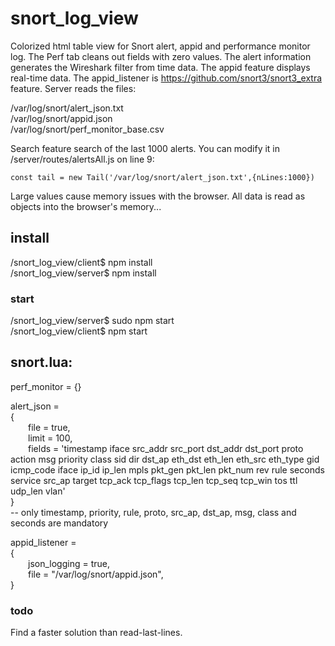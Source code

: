 # snort_log_view
Colorized html table view for Snort alert, appid and performance monitor log. The Perf tab cleans out fields with zero values. The alert information generates the Wireshark filter from time data. The appid feature displays real-time data. The appid_listener is https://github.com/snort3/snort3_extra feature. Server reads the files:  
  
/var/log/snort/alert_json.txt  
/var/log/snort/appid.json  
/var/log/snort/perf_monitor_base.csv  
  
Search feature search of the last 1000 alerts. You can modify it in /server/routes/alertsAll.js on line 9:  
  
`const tail = new Tail('/var/log/snort/alert_json.txt',{nLines:1000})`  
  
Large values cause memory issues with the browser. All data is read as objects into the browser's memory...

## install  
/snort_log_view/client$ npm install  
/snort_log_view/server$ npm install  
### start
/snort_log_view/server$ sudo npm start  
/snort_log_view/client$ npm start  

## snort.lua:
  
perf_monitor = {}  
  
alert_json =  
{        
&ensp;&ensp;&ensp;&ensp;file = true,    
&ensp;&ensp;&ensp;&ensp;limit = 100,  
&ensp;&ensp;&ensp;&ensp;fields = 'timestamp iface src_addr src_port dst_addr dst_port proto action msg priority class sid dir dst_ap eth_dst eth_len eth_src eth_type gid icmp_code iface ip_id ip_len mpls pkt_gen pkt_len pkt_num rev rule seconds service src_ap target tcp_ack tcp_flags tcp_len tcp_seq tcp_win tos ttl udp_len vlan'  
}  
-- only timestamp, priority, rule, proto, src_ap, dst_ap, msg, class and seconds are mandatory  
  
appid_listener =  
{  
&ensp;&ensp;&ensp;&ensp;json_logging = true,  
&ensp;&ensp;&ensp;&ensp;file = "/var/log/snort/appid.json",  
}  
  
### todo
Find a faster solution than read-last-lines.